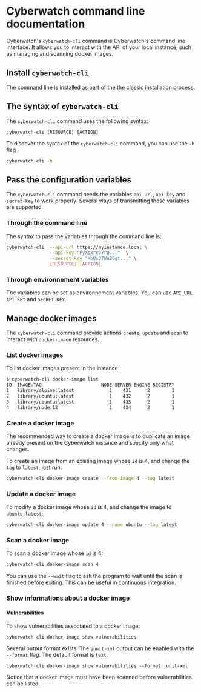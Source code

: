 # Cyberwatch command line documentation

Cyberwatch's `cyberwatch-cli` command is Cyberwatch's command line interface. It
allows you to interact with the API of your local instance, such as managing and
scanning docker images.

## Install `cyberwatch-cli`

The command line is installed as part of the [the classic installation
process](../README.md#Installation).

## The syntax of `cyberwatch-cli`

The `cyberwatch-cli` command uses the following syntax:

```
cyberwatch-cli [RESOURCE] [ACTION]
```

To discover the syntax of the `cyberwatch-cli` command, you can use the `-h` flag

```sh
cyberwatch-cli -h
```

## Pass the configuration variables

The `cyberwatch-cli` command needs the variables `api-url`, `api-key` and
`secret-key` to work properly. Several ways of transmitting these variables are
supported.

### Through the command line

The syntax to pass the variables through the command line is:

```sh
cyberwatch-cli  --api-url https://myinstance.local \
                --api-key "PyXpxrcJ7rQ..."  \
                --secret-key "+bUx37WnB0qt..." \
                [RESOURCE] [ACTION]
```

### Through environnement variables

The variables can be set as environnement variables. You can use `API_URL`,
`API_KEY` and `SECRET_KEY`.

## Manage docker images

The `cyberwatch-cli` command provide actions `create`, `update` and `scan` to
interact with `docker-image` resources.

### List docker images

To list docker images present in the instance:

```sh
$ cyberwatch-cli docker-image list
ID  IMAGE:TAG                      NODE SERVER ENGINE REGISTRY
1   library/alpine:latest             1    431      2        1
2   library/ubuntu:latest             1    432      2        1
3   library/ubuntu:latest             1    433      2        1
4   library/node:12                   1    434      2        1
```

### Create a docker image

The recommended way to create a docker image is to duplicate an image already
present on the Cyberwatch instance and specify only what changes.

To create an image from an existing image whose `id` is 4, and change the `tag`
to `latest`, just run:

```sh
cyberwatch-cli docker-image create --from-image 4 --tag latest
```

### Update a docker image

To modify a docker image whose `id` is 4, and change the image to `ubuntu:latest`:

```sh
cyberwatch-cli docker-image update 4 --name ubuntu --tag latest
```

### Scan a docker image

To scan a docker image whose `id` is 4:

```sh
cyberwatch-cli docker-image scan 4
```

You can use the `--wait` flag to ask the program to wait until the scan is
finished before exiting. This can be useful in continuous integration.

### Show informations about a docker image

#### Vulnerabilities

To show vulnerabilities associated to a docker image:

```
cyberwatch-cli docker-image show vulnerabilities
```

Several output format exists. The `junit-xml` output can be enabled with the
`--format` flag. The default format is `text`.

```
cyberwatch-cli docker-image show vulnerabilities --format junit-xml
```

Notice that a docker image must have been scanned before vulnerabilities can be
listed.
